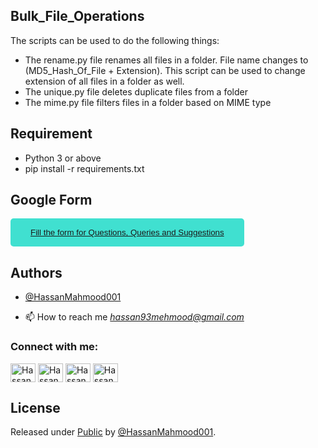 ## Bulk_File_Operations
The scripts can be used to do the following things: 
* The rename.py file renames all files in a folder. File name changes to (MD5_Hash_Of_File + Extension). This script can be used to change extension of all files in a folder as well.    
* The unique.py file deletes duplicate files from a folder
* The mime.py file filters files in a folder based on MIME type 


## Requirement
* Python 3 or above
* pip install -r requirements.txt

## Google Form

<button style="background-color: turquoise; border: none; border-radius: 5px; color: #333; padding: 15px 32px"><a href="https://forms.gle/SYnzFwyqx3fxL3zGA" target="blank"> Fill the form for Questions, Queries and Suggestions</a></button>



## Authors

- [@HassanMahmood001](https://github.com/HassanMahmood001)


- 📫 How to reach me *hassan93mehmood@gmail.com*

<h3 align="left">Connect with me:</h3>
<p align="left">
<a href="https://twitter.com/hassanmehmood01" target="blank"><img align="center" src="https://raw.githubusercontent.com/rahuldkjain/github-profile-readme-generator/master/src/images/icons/Social/twitter.svg" alt="Hassan_Mahmood" height="30" width="40" /></a>
<a href="https://linkedin.com/in/hassanmahmood01" target="blank"><img align="center" src="https://raw.githubusercontent.com/rahuldkjain/github-profile-readme-generator/master/src/images/icons/Social/linked-in-alt.svg" alt="Hassan_Mahmood" height="30" width="40" /></a>
<a href="https://instagram.com/hassanmehmood01" target="blank"><img align="center" src="https://raw.githubusercontent.com/rahuldkjain/github-profile-readme-generator/master/src/images/icons/Social/instagram.svg" alt="Hassan_Mahmood" height="30" width="40" /></a>
<a href="https://www.hackerrank.com/hassanmahmood01" target="blank"><img align="center" src="https://raw.githubusercontent.com/rahuldkjain/github-profile-readme-generator/master/src/images/icons/Social/hackerrank.svg" alt="Hassan_Mahmood" height="30" width="40" /></a>
</p>

## License

Released under [Public](/LICENSE) by [@HassanMahmood001](https://github.com/HassanMahmood001).

